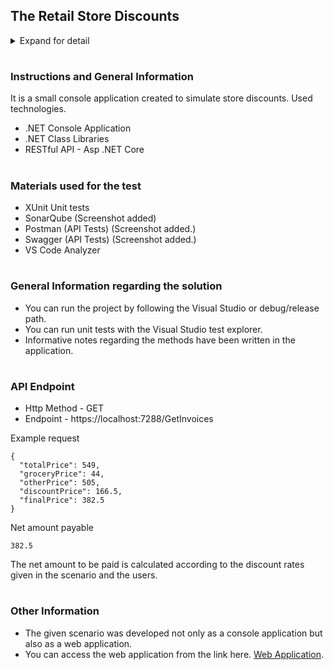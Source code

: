 <h2>The Retail Store Discounts</h2>
<details>
  <summary>Expand for detail</summary>
<br>
  
-	If the user is an employee of the store, he gets a 30% discount
-	If the user is an affiliate of the store, he gets a 10% discount
- If the user has been a customer for over 2 years, he gets a 5% discount.
-	For every $100 on the bill, there would be a $ 5 discount (e.g. for $ 990, you get $ 45 as a discount).
-	The percentage based discounts do not apply on groceries.
-	A user can get only one of the percentage based discounts on a bill.
- Create a RESTful API that returns the final invoice amount including discount when an invoice is issued.

</details>

#
<h3>Instructions and General Information</h3>
  
It is a small console application created to simulate store discounts. Used technologies.

- .NET Console Application
- .NET Class Libraries
- RESTful API - Asp .NET Core

#
<h3>Materials used for the test</h3>

- XUnit Unit tests
- SonarQube (Screenshot added)
- Postman (API Tests) (Screenshot added.)
- Swagger (API Tests) (Screenshot added.)
- VS Code Analyzer

#
<h3>General Information regarding the solution</h3>

- You can run the project by following the Visual Studio or debug/release path.
- You can run unit tests with the Visual Studio test explorer.
- Informative notes regarding the methods have been written in the application.

#
<h3>API Endpoint</h3>

- Http Method - GET
- Endpoint - https://localhost:7288/GetInvoices

Example request

```
{
  "totalPrice": 549,
  "groceryPrice": 44,
  "otherPrice": 505,
  "discountPrice": 166.5,
  "finalPrice": 382.5
}
```

Net amount payable
```
382.5
```

The net amount to be paid is calculated according to the discount rates given in the scenario and the users.

#

<h3>Other Information</h3>


- The given scenario was developed not only as a console application but also as a web application.
- You can access the web application from the link here. [Web Application](https://github.com/kadribicer/ShopWebApp_WebApi).
